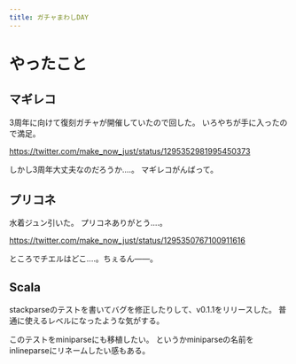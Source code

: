 ```yaml
---
title: ガチャまわしDAY
---
```


# やったこと

## マギレコ

3周年に向けて復刻ガチャが開催していたので回した。
いろやちが手に入ったので満足。

<https://twitter.com/make_now_just/status/1295352981995450373>

しかし3周年大丈夫なのだろうか‥‥。
マギレコがんばって。

## プリコネ

水着ジュン引いた。
プリコネありがとう‥‥。

<https://twitter.com/make_now_just/status/1295350767100911616>

ところでチエルはどこ‥‥。ちぇるん——。


## Scala

stackparseのテストを書いてバグを修正したりして、v0.1.1をリリースした。
普通に使えるレベルになったような気がする。

このテストをminiparseにも移植したい。
というかminiparseの名前をinlineparseにリネームしたい感もある。
